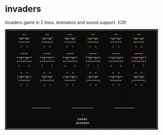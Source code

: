 # invaders

Invaders game in 2 lines. Animation and sound support. (C#)

![Invaders](https://github.com/mynameco/invaders/blob/main/Invaders.webp?raw=true)
